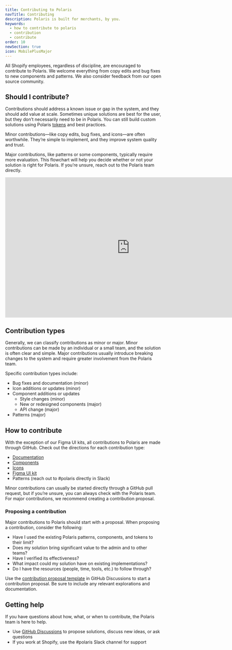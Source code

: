 ```yaml
---
title: Contributing to Polaris
navTitle: Contributing
description: Polaris is built for merchants, by you.
keywords:
  - how to contribute to polaris
  - contribution
  - contribute
order: 10
newSection: true
icon: MobilePlusMajor
---
```


All Shopify employees, regardless of discipline, are encouraged to contribute to Polaris. We welcome everything from copy edits and bug fixes to new components and patterns. We also consider feedback from our open source community.

## Should I contribute?

Contributions should address a known issue or gap in the system, and they should add value at scale. Sometimes unique solutions are best for the user, but they don’t necessarily need to be in Polaris. You can still build custom solutions using Polaris [tokens](/tokens) and best practices.

Minor contributions—like copy edits, bug fixes, and icons—are often worthwhile. They’re simple to implement, and they improve system quality and trust.

Major contributions, like patterns or some components, typically require more evaluation. This flowchart will help you decide whether or not your solution is right for Polaris. If you’re unsure, reach out to the Polaris team directly.

<iframe style="border: 1px solid rgba(0, 0, 0, 0.1);" width="800" height="450" src="https://www.figma.com/embed?embed_host=share&url=https%3A%2F%2Fwww.figma.com%2Ffile%2FAJNvON5VAAG5vZAnX6iuVJ%2FShould-I-contribute-to-Polaris%253F%3Fnode-id%3D0%253A1%26t%3DsSVh7oVMUM9KXOnB-1" allowfullscreen></iframe>

## Contribution types

Generally, we can classify contributions as minor or major. Minor contributions can be made by an individual or a small team, and the solution is often clear and simple. Major contributions usually introduce breaking changes to the system and require greater involvement from the Polaris team.

Specific contribution types include:

- Bug fixes and documentation (minor)
- Icon additions or updates (minor)
- Component additions or updates
  - Style changes (minor)
  - New or redesigned components (major)
  - API change (major)
- Patterns (major)

## How to contribute

With the exception of our Figma UI kits, all contributions to Polaris are made through GitHub. Check out the directions for each contribution type:

- [Documentation](/contributing/documentation)
- [Components](/contributing/components)
- [Icons](/contributing/icons)
- [Figma UI kit](/contributing/figma-ui-kit)
- Patterns (reach out to #polaris directly in Slack)

Minor contributions can usually be started directly through a GitHub pull request, but if you’re unsure, you can always check with the Polaris team. For major contributions, we recommend creating a contribution proposal.

### Proposing a contribution

Major contributions to Polaris should start with a proposal. When proposing a contribution, consider the following:

- Have I used the existing Polaris patterns, components, and tokens to their limit?
- Does my solution bring significant value to the admin and to other teams?
- Have I verified its effectiveness?
- What impact could my solution have on existing implementations?
- Do I have the resources (people, time, tools, etc.) to follow through?

Use the [contribution proposal template](https://github.com/Shopify/polaris/discussions/new?category=contribution-proposals) in GitHub Discussions to start a contribution proposal. Be sure to include any relevant explorations and documentation.

## Getting help

If you have questions about how, what, or when to contribute, the Polaris team is here to help.

- Use [GitHub Discussions](https://github.com/Shopify/polaris/discussions) to propose solutions, discuss new ideas, or ask questions
- If you work at Shopify, use the #polaris Slack channel for support
